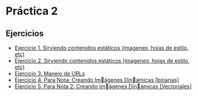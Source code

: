 # Práctica 2

## Ejercicios

* [Ejercicio 1. Sirviendo contenidos estáticos (imagenes, hojas de estilo, etc)](./Ejercicio1.py)
* [Ejercicio 2. Sirviendo contenidos estáticos (imagenes, hojas de estilo, etc)](./Ejercicio2.py)
* [Ejercicio 3. Manejo de URLs](./Ejercicio3.py)
* [Ejercicio 4. Para Nota: Creando Imágenes Dinámicas [binarias]](./Ejericicio4.py)
* [Ejercicio 5. Para Nota 2: Creando Imágenes Dinámicas [Vectoriales]](./Ejercicio5.py)